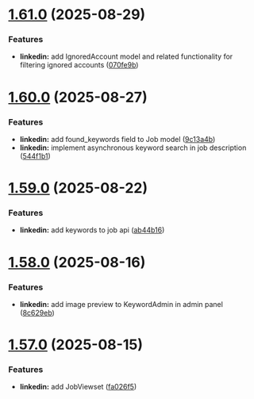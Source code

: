 # [1.61.0](https://github.com/ghorbani-mohammad/Django-Social-Networks-Crawler/compare/v1.60.0...v1.61.0) (2025-08-29)


### Features

* **linkedin:** add IgnoredAccount model and related functionality for filtering ignored accounts ([070fe9b](https://github.com/ghorbani-mohammad/Django-Social-Networks-Crawler/commit/070fe9bfa8e8f1ccf7b14118bcf54904f0a157a3))



# [1.60.0](https://github.com/ghorbani-mohammad/Django-Social-Networks-Crawler/compare/v1.59.0...v1.60.0) (2025-08-27)


### Features

* **linkedin:** add found_keywords field to Job model ([9c13a4b](https://github.com/ghorbani-mohammad/Django-Social-Networks-Crawler/commit/9c13a4be4140297d5cd8683ee62d243d38bd12e0))
* **linkedin:** implement asynchronous keyword search in job description ([544f1b1](https://github.com/ghorbani-mohammad/Django-Social-Networks-Crawler/commit/544f1b122ba63a928dd3e90eb0fb300d738cec5d))



# [1.59.0](https://github.com/ghorbani-mohammad/Django-Social-Networks-Crawler/compare/v1.58.0...v1.59.0) (2025-08-22)


### Features

* **linkedin:** add keywords to job api ([ab44b16](https://github.com/ghorbani-mohammad/Django-Social-Networks-Crawler/commit/ab44b1630553e862f8bc0cee1c5fa956ca94947b))



# [1.58.0](https://github.com/ghorbani-mohammad/Django-Social-Networks-Crawler/compare/v1.57.0...v1.58.0) (2025-08-16)


### Features

* **linkedin:** add image preview to KeywordAdmin in admin panel ([8c629eb](https://github.com/ghorbani-mohammad/Django-Social-Networks-Crawler/commit/8c629ebf8a7cadb8825cbc1fd55051f086b8d13e))



# [1.57.0](https://github.com/ghorbani-mohammad/Django-Social-Networks-Crawler/compare/v1.56.2...v1.57.0) (2025-08-15)


### Features

* **linkedin:** add JobViewset ([fa026f5](https://github.com/ghorbani-mohammad/Django-Social-Networks-Crawler/commit/fa026f536a8fa46573e660978f048c7b7f3adb1a))



